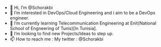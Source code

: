 - 👋 Hi, I’m @Schorakbi
- 👀 I’m interested in DevOps/Cloud Engineering and i aim to be a DevOps engineer.
- 🌱 I’m currently learning Telecommunication Engineering at Enit(National School of Engneering of Tunis)[In Tunisia].
- 💞️ I’m looking to find new Projects/Ideas to step up.
- 📫 How to reach me : My twitter : @Schorakbi
                        

<!---
Schorakbi/Schorakbi is a ✨ special ✨ repository because its `README.md` (this file) appears on your GitHub profile.
You can click the Preview link to take a look at your changes.
--->
